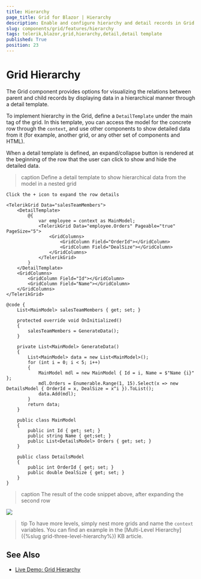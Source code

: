 ```yaml
---
title: Hierarchy
page_title: Grid for Blazor | Hierarchy
description: Enable and configure hierarchy and detail records in Grid for Blazor
slug: components/grid/features/hierarchy
tags: telerik,blazor,grid,hierarchy,detail,detail template
published: True
position: 23
---
```


# Grid Hierarchy

The Grid component provides options for visualizing the relations between parent and child records by displaying data in a hierarchical manner through a detail template.

To implement hierarchy in the Grid, define a `DetailTemplate` under the main tag of the grid. In this template, you can access the model for the concrete row through the `context`, and use other components to show detailed data from it (for example, another grid, or any other set of components and HTML).

When a detail template is defined, an expand/collapse button is rendered at the beginning of the row that the user can click to show and hide the detailed data.

>caption Define a detail template to show hierarchical data from the model in a nested grid

````CSHTML
Click the + icon to expand the row details

<TelerikGrid Data="salesTeamMembers">
    <DetailTemplate>
        @{
            var employee = context as MainModel;
            <TelerikGrid Data="employee.Orders" Pageable="true" PageSize="5">
                <GridColumns>
                    <GridColumn Field="OrderId"></GridColumn>
                    <GridColumn Field="DealSize"></GridColumn>
                </GridColumns>
            </TelerikGrid>
        }
    </DetailTemplate>
    <GridColumns>
        <GridColumn Field="Id"></GridColumn>
        <GridColumn Field="Name"></GridColumn>
    </GridColumns>
</TelerikGrid>

@code {
    List<MainModel> salesTeamMembers { get; set; }

    protected override void OnInitialized()
    {
        salesTeamMembers = GenerateData();
    }

    private List<MainModel> GenerateData()
    {
        List<MainModel> data = new List<MainModel>();
        for (int i = 0; i < 5; i++)
        {
            MainModel mdl = new MainModel { Id = i, Name = $"Name {i}" };
            mdl.Orders = Enumerable.Range(1, 15).Select(x => new DetailsModel { OrderId = x, DealSize = x^i }).ToList();
            data.Add(mdl);
        }
        return data;
    }

    public class MainModel
    {
        public int Id { get; set; }
        public string Name { get;set; }
        public List<DetailsModel> Orders { get; set; }
    }

    public class DetailsModel
    {
        public int OrderId { get; set; }
        public double DealSize { get; set; }
    }
}
````

>caption The result of the code snippet above, after expanding the second row

![](images/hierarchy-grid-in-grid.png)

>tip To have more levels, simply nest more grids and name the `context` variables. You can find an example in the [Multi-Level Hierarchy]({%slug grid-three-level-hierarchy%}) KB article.


## See Also

  * [Live Demo: Grid Hierarchy](https://demos.telerik.com/blazor-ui/grid/hierarchy)
   
  